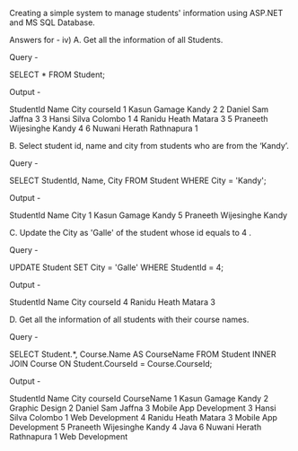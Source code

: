 Creating a simple  system to manage students' information using ASP.NET and MS SQL Database.






Answers for - 
iv) 
A. Get all the information of all Students.

Query - 

SELECT * FROM Student;

Output - 

StudentId	Name			    City		  courseId
1		Kasun Gamage		    Kandy		      2
2		Daniel Sam 		      Jaffna		    3
3		Hansi Silva		      Colombo		    1
4		Ranidu Heath		    Matara		    3
5		Praneeth Wijesinghe	Kandy		      4
6		Nuwani Herath		    Rathnapura	  1

B. Select student id, name and city from students who are from the ‘Kandy’.

Query -

SELECT StudentId, Name, City FROM Student WHERE City = 'Kandy';

Output - 

StudentId	Name			City
1		Kasun Gamage		Kandy
5		Praneeth Wijesinghe	Kandy


C. Update the City as 'Galle' of the student whose id equals to 4 .

Query -

UPDATE Student SET City = 'Galle' WHERE StudentId = 4;

Output - 

StudentId	Name			City		courseId
4		Ranidu Heath		Matara		3

D. Get all the information of all students with their course names.

Query -

SELECT Student.*, Course.Name AS CourseName
FROM Student
INNER JOIN Course ON Student.CourseId = Course.CourseId;

Output - 


StudentId	Name			    City		    courseId	CourseName
1		Kasun Gamage		    Kandy		      2		    Graphic Design
2		Daniel Sam 		      Jaffna		    3		    Mobile App Development
3		Hansi Silva		      Colombo		    1		    Web Development
4		Ranidu Heath		    Matara		    3		    Mobile App Development
5		Praneeth Wijesinghe	Kandy		      4		    Java
6		Nuwani Herath		    Rathnapura	  1		    Web Development
